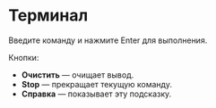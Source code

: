 # Терминал

Введите команду и нажмите Enter для выполнения.

Кнопки:
- **Очистить** — очищает вывод.
- **Stop** — прекращает текущую команду.
- **Справка** — показывает эту подсказку.
